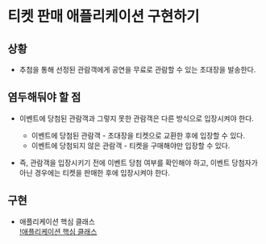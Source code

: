 # 티켓 판매 애플리케이션 구현하기
## 상황
- 추첨을 통해 선정된 관람객에게 공연을 무료로 관람할 수 있는 초대장을 발송한다.

## 염두해둬야 할 점
- 이벤트에 당첨된 관람객과 그렇지 못한 관람객은 다른 방식으로 입장시켜야 한다.
  - 이벤트에 당첨된 관람객 - 초대장을 티켓으로 교환한 후에 입장할 수 있다.
  - 이벤트에 당첨되지 않은 관람객 - 티켓을 구매해야만 입장할 수 있다.

- 즉, 관람객을 입장시키기 전에 이벤트 당첨 여부를 확인해야 하고, 이벤트 당첨자가 아닌 경우에는 티켓을 판매한 후에 입장시켜야 한다.

## 구현
- 애플리케이션 핵심 클래스  
[!애플리케이션 핵심 클래스](classDiagram.png)
